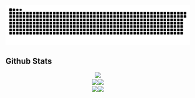 <img alighn="center" src="https://github.com/Catsker/Catsker/blob/output/github-contribution-grid-snake.svg">

## Github Stats  
<div align="center"><img src="http://github-profile-summary-cards.vercel.app/api/cards/profile-details?username=Catsker"></div>
<div align="center"><img src="http://github-profile-summary-cards.vercel.app/api/cards/repos-per-language?username=Catsker&theme=github_dark"><img src="http://github-profile-summary-cards.vercel.app/api/cards/most-commit-language?username=Catsker&theme=github_dark"></div>
<div align="center"><img src="http://github-profile-summary-cards.vercel.app/api/cards/stats?username=Catsker&theme=github_dark"><img src="http://github-profile-summary-cards.vercel.app/api/cards/productive-time?username=Catsker&theme=github_dark&utcOffset=8"></div>


<br/>
